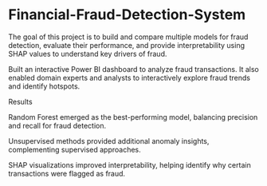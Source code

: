 # Financial-Fraud-Detection-System

The goal of this project is to build and compare multiple models for fraud detection, evaluate their performance, and provide interpretability using SHAP values to understand key drivers of fraud.

Built an interactive Power BI dashboard to analyze fraud transactions. It also enabled domain experts and analysts to interactively explore fraud trends and identify hotspots.

Results

Random Forest emerged as the best-performing model, balancing precision and recall for fraud detection.

Unsupervised methods provided additional anomaly insights, complementing supervised approaches.

SHAP visualizations improved interpretability, helping identify why certain transactions were flagged as fraud.
